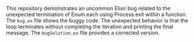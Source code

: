 This repository demonstrates an uncommon Elixir bug related to the unexpected termination of Enum.each using Process.exit within a function.  The `bug.ex` file shows the buggy code.  The unexpected behavior is that the loop terminates without completing the iteration and printing the final message.  The `bugSolution.ex` file provides a corrected version.